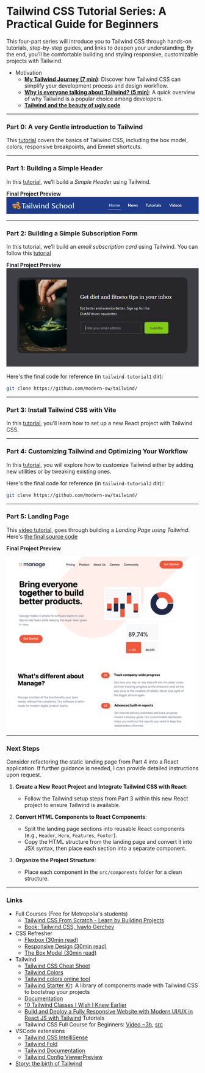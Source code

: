 # Tailwind CSS Tutorial Series: A Practical Guide for Beginners

This four-part series will introduce you to Tailwind CSS through hands-on tutorials, step-by-step guides, and links to deepen your understanding. By the end, you’ll be comfortable building and styling responsive, customizable projects with Tailwind.


- Motivation
  - **[My Tailwind Journey (7 min)](https://www.youtube.com/watch?v=5MKw-wOpJR8)**: Discover how Tailwind CSS can simplify your development process and design workflow.
  - **[Why is everyone talking about Tailwind? (5 min)](https://www.youtube.com/watch?v=gtb9OBhra5c)**: A quick overview of why Tailwind is a popular choice among developers.
  - **[Tailwind and the beauty of ugly code](https://www.youtube.com/watch?v=t-eR4hA7obg)**

---

### Part 0: A very Gentle introduction to Tailwind

This [tutorial](./part0.md) covers the basics of Tailwind CSS, including the box model, colors, responsive breakpoints, and Emmet shortcuts.

---

### Part 1: Building a Simple Header

In this [tutorial](./part1.md), we’ll build a *Simple Header* using Tailwind.

**Final Project Preview**  
![](./img/part1.png)


---

### Part 2: Building a Simple Subscription Form

In this tutorial, we’ll build an *email subscription card* using Tailwind. You can follow this [tutorial](./part2.md) 

**Final Project Preview**  
![Tailwind Project Preview](./img/part2.png)

Here's the final code for reference (in `tailwind-tutorial1` dir):

```sh
git clone https://github.com/modern-sw/tailwind/
```

---
### Part 3: Install Tailwind CSS with Vite

In this [tutorial](./part3.md), you’ll learn how to set up a new React project with Tailwind CSS.


---

### Part 4: Customizing Tailwind and Optimizing Your Workflow

In this [tutorial](./part4.md), you will explore how to customize Tailwind either by adding new utilities or by tweaking existing ones.


Here's the final code for reference (in `tailwind-tutorial2` dir)::

```sh
git clone https://github.com/modern-sw/tailwind/
```


---

### Part 5: Landing Page

This [video tutorial](https://www.youtube.com/watch?v=dFgzHOX84xQ), goes through building a *Landing Page using Tailwind*. Here's  [the final source code](https://github.com/bradtraversy/tailwind-landing-page)

**Final Project Preview**  

![Project Preview](./img/part4.png)

---
### Next Steps

Consider refactoring the static landing page from Part 4 into a React application. If further guidance is needed, I can provide detailed instructions upon request.

1. **Create a New React Project and Integrate Tailwind CSS with React**:
      - Follow the Tailwind setup steps from Part 3 within this new React project to ensure Tailwind is available.

2. **Convert HTML Components to React Components**:
      - Split the landing page sections into reusable React components (e.g., `Header`, `Hero`, `Features`, `Footer`).
      - Copy the HTML structure from the landing page and convert it into JSX syntax, then place each section into a separate component.

3. **Organize the Project Structure**:
      - Place each component in the `src/components` folder for a clean structure.

---
### Links

- Full Courses (Free for Metropolia's students)
  - [Tailwind CSS From Scratch - Learn by Building Projects](https://metropolia.finna.fi/Record/nelli15.5680000000060713?sid=4846325380)
  - [Book: Tailwind CSS, Ivaylo Gerchev](https://learning.oreilly.com/library/view/tailwind-css)
- CSS Refresher
  - [Flexbox (30min read)](https://internetingishard.netlify.app/html-and-css/flexbox/)
  - [Responsive Design (30min read)](https://internetingishard.netlify.app/html-and-css/responsive-design/)
  - [The Box Model (30min read)](https://internetingishard.netlify.app/html-and-css/css-box-model/)
- Tailwind
  - [Tailwind CSS Cheat Sheet](https://flowbite.com/tools/tailwind-cheat-sheet/)
  - [Tailwind Colors](https://tailwindcolor.com/)
  - [Tailwind colors online tool](https://github.com/ameistad/tailwind-colors) 
  - [Tailwind Starter Kit](https://tailwind-starter-kit.vercel.app/learn): A library of components made with Tailwind CSS to bootstrap your projects
  - [Documentation](https://tailwindcss.com/docs/) 
  - [10 Tailwind Classes I Wish I Knew Earlier](https://www.youtube.com/watch?v=x1RJ5Q09PqM)
  - [Build and Deploy a Fully Responsive Website with Modern UI/UX in React JS with Tailwind](https://www.youtube.com/watch?v=B91wc5dCEBA)
  Tutorials
  - Tailwind CSS Full Course for Beginners: [Video ~3h](https://www.youtube.com/watch?v=lCxcTsOHrjo&t=51s), [src](https://github.com/gitdagray/tailwind-css-course)
- VSCode extensions
  - [Tailwind CSS IntelliSense](https://marketplace.visualstudio.com/items?itemName=bradlc.vscode-tailwindcss)
  - [Tailwind Fold](https://marketplace.visualstudio.com/items?itemName=stivo.tailwind-fold)
  - [Tailwind Documentation](https://marketplace.visualstudio.com/items?itemName=alfredbirk.tailwind-documentation)
  - [Tailwind Config ViewerPreview](https://marketplace.visualstudio.com/items?itemName=KalimahApps.tailwind-config-viewer)
- [Story: the birth of Tailwind ](https://adamwathan.me/css-utility-classes-and-separation-of-concerns/)


<!-- - [More links](./links.md) -->
<!-- - [UI Tips](https://www.youtube.com/@KevinPowell/videos) -->
